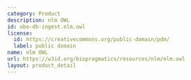 ```yaml
---
category: Product
description: nlm OWL
id: obo-db-ingest.nlm.owl
license:
  id: https://creativecommons.org/public-domain/pdm/
  label: public domain
name: nlm OWL
url: https://w3id.org/biopragmatics/resources/nlm/nlm.owl
layout: product_detail
---
```

